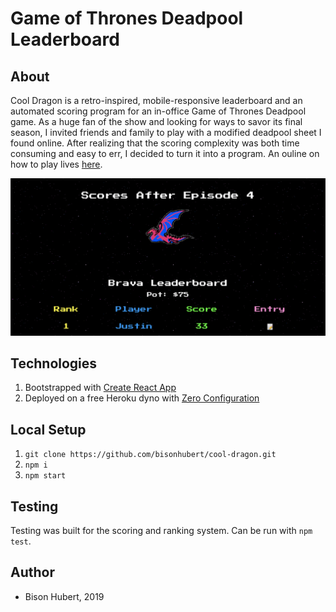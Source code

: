 # Game of Thrones Deadpool Leaderboard

## About

Cool Dragon is a retro-inspired, mobile-responsive leaderboard and an automated scoring program for an in-office Game of Thrones Deadpool game. As a huge fan of the show and looking for ways to savor its final season, I invited friends and family to play with a modified deadpool sheet I found online. After realizing that the scoring complexity was both time consuming and easy to err, I decided to turn it into a program. An ouline on how to play lives [here](https://docs.google.com/document/d/1tGUmgt2rweh8s5ZZ_C7CvPB2R6t8R6Licc002579kJk/edit).

![Screenshot of the landing of Cool Dragon, with the title, dragon icon, and first player rank](https://github.com/bisonhubert/cool-dragon/blob/master/src/images/cool-dragon-screenshot.png)

## Technologies

1. Bootstrapped with [Create React App](https://github.com/facebook/create-react-app)
2. Deployed on a free Heroku dyno with [Zero Configuration](https://blog.heroku.com/deploying-react-with-zero-configuration)

## Local Setup

1. `git clone https://github.com/bisonhubert/cool-dragon.git`
2. `npm i`
3. `npm start`

## Testing

Testing was built for the scoring and ranking system. Can be run with `npm test`.

## Author

* Bison Hubert, 2019
